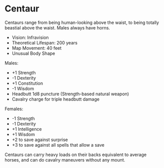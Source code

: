 # Centaur

Centaurs range from being human-looking above the waist, to being totally beastial above the waist. Males always have horns.

- Vision: Infravision
- Theoretical Lifespan: 200 years
- Map Movement: 40 feet
- Unusual Body Shape

Males:

- +1 Strength
- -1 Dexterity
- +1 Constitution
- -1 Wisdom
- Headbutt 1d8 puncture (Strength-based natural weapon)
- Cavalry charge for triple headbutt damage

Females:

- -1 Strength
- -1 Dexterity
- +1 Intelligence
- +1 Wisdom
- +2 to save against surprise
- +3 to save against all spells that allow a save

Centaurs can carry heavy loads on their backs equivalent to average horses, and can do cavalry maneuvers without any mount.
